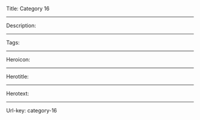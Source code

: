 Title: Category 16

----

Description:

----

Tags:

----

Heroicon:

----

Herotitle:

----

Herotext:

----

Url-key: category-16
